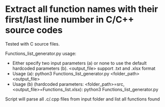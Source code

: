 # Extract all function names with their first/last line number in C/C++ source codes

Tested with C source files.

Functions_list_generator.py usage:
- Either specify two input parameters (a) or none to use the default hardcoded parameters (b). <output_file> support .txt and .xlsx format
- Usage (a): python3 Functions_list_generator.py <folder_path> <output_file>
- Usage (b) (hardcoded parameters: <folder_path>=src, <output_file>=Functions_list.xlsx): python3 Functions_list_generator.py

Script will parse all .c/.cpp files from input folder and list all functions found



